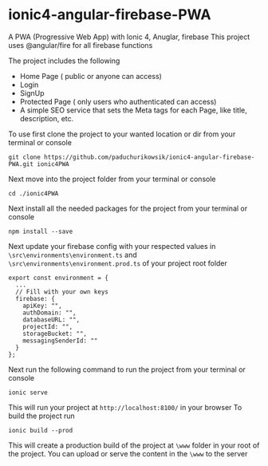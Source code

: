 # ionic4-angular-firebase-PWA
A PWA (Progressive Web App) with Ionic 4, Anuglar, firebase
This project uses @angular/fire for all firebase functions

The project includes the following
- Home Page ( public or anyone can access)
- Login
- SignUp
- Protected Page ( only users who authenticated can access)
- A simple SEO service that sets the Meta tags for each Page, like title, description, etc.

To use first clone the project to your wanted location or dir from your terminal or console
```
git clone https://github.com/paduchurikowsik/ionic4-angular-firebase-PWA.git ionic4PWA
```
Next move into the project folder from your terminal or console
```
cd ./ionic4PWA
```
Next install all the needed packages for the project from your terminal or console
```
npm install --save
```
Next update your firebase config with your respected values in `\src\environments\environment.ts` and `\src\environments\environment.prod.ts` of your project root folder

```
export const environment = {
  ...
  // Fill with your own keys
  firebase: {
    apiKey: "",
    authDomain: "",
    databaseURL: "",
    projectId: "",
    storageBucket: "",
    messagingSenderId: ""
  }
};
```
Next run the following command to run the project from your terminal or console
```
ionic serve
```
This will run your project at `http://localhost:8100/` in your browser
To build the project run 
```
ionic build --prod
```
This will create a production build of the project at `\www` folder in your root of the project.
You can upload or serve the content in the `\www` to the server
